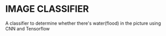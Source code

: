 <H1>IMAGE CLASSIFIER</H1>
A classifier to determine whether there's water(flood) in the picture using CNN and Tensorflow
